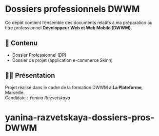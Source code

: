 # Dossiers professionnels DWWM  
Ce dépôt contient l’ensemble des documents relatifs à ma préparation au titre professionnel **Développeur Web et Web Mobile (DWWM)**.  

## 📂 Contenu  
- Dossier Professionnel (DP)  
- Dossier de projet (application e-commerce Skinn)  

## 🧑‍💻 Présentation  
Projet réalisé dans le cadre de la formation DWWM à **La Plateforme**, Marseille.  
Candidate : *Yanina Razvetskaya*  

# yanina-razvetskaya-dossiers-pros-DWWM
